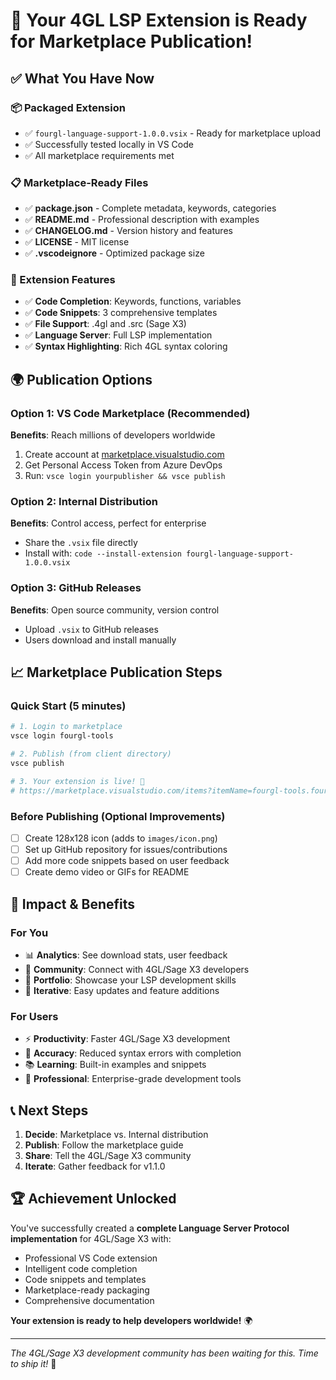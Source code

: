 # 🎉 Your 4GL LSP Extension is Ready for Marketplace Publication!

## ✅ **What You Have Now**

### **📦 Packaged Extension**
- ✅ `fourgl-language-support-1.0.0.vsix` - Ready for marketplace upload
- ✅ Successfully tested locally in VS Code
- ✅ All marketplace requirements met

### **📋 Marketplace-Ready Files**
- ✅ **package.json** - Complete metadata, keywords, categories
- ✅ **README.md** - Professional description with examples
- ✅ **CHANGELOG.md** - Version history and features
- ✅ **LICENSE** - MIT license
- ✅ **.vscodeignore** - Optimized package size

### **🚀 Extension Features**
- ✅ **Code Completion**: Keywords, functions, variables
- ✅ **Code Snippets**: 3 comprehensive templates
- ✅ **File Support**: .4gl and .src (Sage X3)
- ✅ **Language Server**: Full LSP implementation
- ✅ **Syntax Highlighting**: Rich 4GL syntax coloring

## 🌍 **Publication Options**

### **Option 1: VS Code Marketplace (Recommended)**
**Benefits**: Reach millions of developers worldwide
1. Create account at [marketplace.visualstudio.com](https://marketplace.visualstudio.com/)
2. Get Personal Access Token from Azure DevOps
3. Run: `vsce login yourpublisher && vsce publish`

### **Option 2: Internal Distribution**
**Benefits**: Control access, perfect for enterprise
- Share the `.vsix` file directly
- Install with: `code --install-extension fourgl-language-support-1.0.0.vsix`

### **Option 3: GitHub Releases**
**Benefits**: Open source community, version control
- Upload `.vsix` to GitHub releases
- Users download and install manually

## 📈 **Marketplace Publication Steps**

### **Quick Start** (5 minutes)
```bash
# 1. Login to marketplace
vsce login fourgl-tools

# 2. Publish (from client directory)
vsce publish

# 3. Your extension is live! 🎉
# https://marketplace.visualstudio.com/items?itemName=fourgl-tools.fourgl-language-support
```

### **Before Publishing** (Optional Improvements)
- [ ] Create 128x128 icon (adds to `images/icon.png`)
- [ ] Set up GitHub repository for issues/contributions
- [ ] Add more code snippets based on user feedback
- [ ] Create demo video or GIFs for README

## 🎯 **Impact & Benefits**

### **For You**
- 📊 **Analytics**: See download stats, user feedback
- 🤝 **Community**: Connect with 4GL/Sage X3 developers
- 💼 **Portfolio**: Showcase your LSP development skills
- 🔄 **Iterative**: Easy updates and feature additions

### **For Users**
- ⚡ **Productivity**: Faster 4GL/Sage X3 development
- 🎯 **Accuracy**: Reduced syntax errors with completion
- 📚 **Learning**: Built-in examples and snippets
- 🔧 **Professional**: Enterprise-grade development tools

## 📞 **Next Steps**

1. **Decide**: Marketplace vs. Internal distribution
2. **Publish**: Follow the marketplace guide
3. **Share**: Tell the 4GL/Sage X3 community
4. **Iterate**: Gather feedback for v1.1.0

## 🏆 **Achievement Unlocked**

You've successfully created a **complete Language Server Protocol implementation** for 4GL/Sage X3 with:
- Professional VS Code extension
- Intelligent code completion
- Code snippets and templates  
- Marketplace-ready packaging
- Comprehensive documentation

**Your extension is ready to help developers worldwide!** 🌍

---

*The 4GL/Sage X3 development community has been waiting for this. Time to ship it!* 🚀
